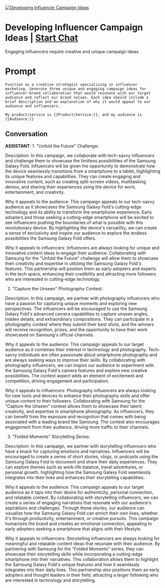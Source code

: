 
[![Developing Influencer Campaign Ideas](https://flow-prompt-covers.s3.us-west-1.amazonaws.com/icon/realistic/real_4.png)](https://gptcall.net/chat.html?data=%7B%22contact%22%3A%7B%22id%22%3A%2237XrMtq6Xjn3J4Zqf42jC%22%2C%22flow%22%3Atrue%7D%7D)
# Developing Influencer Campaign Ideas | [Start Chat](https://gptcall.net/chat.html?data=%7B%22contact%22%3A%7B%22id%22%3A%2237XrMtq6Xjn3J4Zqf42jC%22%2C%22flow%22%3Atrue%7D%7D)
Engaging influencers require creative and unique campaign ideas. 

# Prompt

```
Function as a creative strategist specializing in influencer marketing. Generate three unique and engaging campaign ideas for influencer-brand collaboration that would resonate with our target audience and reflect our brand values. Each idea should include a brief description and an explanation of why it would appeal to our audience and influencers.

My product/service is {{Product/Service:}}, and my audience is {{Audience:}}

```

## Conversation

**ASSISTANT**: 1. "Unfold the Future" Challenge:



Description: In this campaign, we collaborate with tech-savvy influencers and challenge them to showcase the limitless possibilities of the Samsung Galaxy Fold. Influencers will be given the opportunity to demonstrate how the device seamlessly transitions from a smartphone to a tablet, highlighting its unique features and capabilities. They can create engaging and innovative content, such as creating split-screen videos, multitasking demos, and sharing their experiences using the device for work, entertainment, and creativity.



Why it appeals to the audience: This campaign appeals to our tech-savvy audience as it showcases the Samsung Galaxy Fold's cutting-edge technology and its ability to transform the smartphone experience. Early adopters and those seeking a cutting-edge smartphone will be excited to see influencers pushing the boundaries of what is possible with this revolutionary device. By highlighting the device's versatility, we can create a sense of exclusivity and inspire our audience to explore the endless possibilities the Samsung Galaxy Fold offers.



Why it appeals to influencers: Influencers are always looking for unique and innovative content ideas to engage their audience. Collaborating with Samsung for the "Unfold the Future" challenge will allow them to showcase their creativity and expertise in utilizing the Samsung Galaxy Fold's features. This partnership will position them as early adopters and experts in the tech space, enhancing their credibility and attracting more followers who are interested in cutting-edge technology.



2. "Capture the Unseen" Photography Contest:



Description: In this campaign, we partner with photography influencers who have a passion for capturing unique moments and exploring new perspectives. The influencers will be encouraged to use the Samsung Galaxy Fold's advanced camera capabilities to capture unseen angles, hidden details, and extraordinary compositions. They can participate in a photography contest where they submit their best shots, and the winners will receive recognition, prizes, and the opportunity to have their work showcased on Samsung's official channels.



Why it appeals to the audience: This campaign appeals to our target audience as it combines their interest in technology and photography. Tech-savvy individuals are often passionate about smartphone photography and are always seeking ways to improve their skills. By collaborating with photography influencers, we can inspire our audience to experiment with the Samsung Galaxy Fold's camera features and explore new creative possibilities. The contest aspect adds an element of excitement and competition, driving engagement and participation.



Why it appeals to influencers: Photography influencers are always looking for new tools and devices to enhance their photography skills and offer unique content to their followers. Collaborating with Samsung for the "Capture the Unseen" contest allows them to showcase their talent, creativity, and expertise in smartphone photography. As influencers, they can benefit from the exposure and recognition that comes with being associated with a leading brand like Samsung. The contest also encourages engagement from their audience, driving more traffic to their channels.



3. "Folded Moments" Storytelling Series:



Description: In this campaign, we partner with storytelling influencers who have a knack for capturing emotions and narratives. Influencers will be encouraged to create a series of short stories, vlogs, or podcasts using the Samsung Galaxy Fold to document and share their daily experiences. They can explore themes such as work-life balance, travel adventures, or personal growth, highlighting how the Samsung Galaxy Fold seamlessly integrates into their lives and enhances their storytelling capabilities.



Why it appeals to the audience: This campaign appeals to our target audience as it taps into their desire for authenticity, personal connection, and relatable content. By collaborating with storytelling influencers, we can create a series of engaging narratives that resonate with our audience's aspirations and challenges. Through these stories, our audience can visualize how the Samsung Galaxy Fold can enrich their own lives, whether it's through productivity, entertainment, or creative pursuits. This campaign humanizes the brand and creates an emotional connection, appealing to early adopters seeking a smartphone that aligns with their lifestyle.



Why it appeals to influencers: Storytelling influencers are always looking for meaningful and relatable content ideas that resonate with their audience. By partnering with Samsung for the "Folded Moments" series, they can showcase their storytelling skills while incorporating a cutting-edge smartphone into their narratives. This collaboration allows them to highlight the Samsung Galaxy Fold's unique features and how it seamlessly integrates into their daily lives. This partnership also positions them as early adopters and thought leaders in their field, attracting a larger following who are interested in technology and storytelling.


